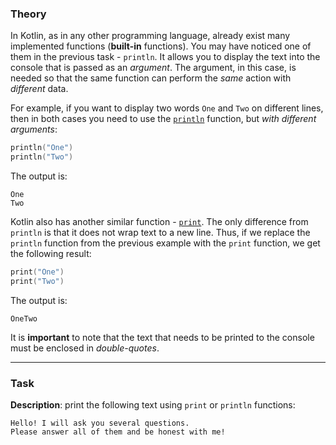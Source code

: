### Theory

In Kotlin, as in any other programming language, 
already exist many implemented functions (**built-in** functions). 
You may have noticed one of them in the previous task - `println`. 
It allows you to display the text into the console that is passed as an _argument_. 
The argument, in this case, is needed so that the same function can perform 
the _same_ action with _different_ data.

For example, if you want to display two words `One` and `Two` on different lines, 
then in both cases you need to use the [`println`](https://kotlinlang.org/api/latest/jvm/stdlib/kotlin.io/println.html#println) function, but _with different arguments_:
```kotlin
println("One")
println("Two")
```
The output is:
```text
One
Two
```

Kotlin also has another similar function - [`print`](https://kotlinlang.org/api/latest/jvm/stdlib/kotlin.io/print.html#print). 
The only difference from `println` is that it does not wrap text to a new line. 
Thus, if we replace the `println` function from the previous example 
with the `print` function, we get the following result:

```kotlin
print("One")
print("Two")
```
The output is:
```text
OneTwo
```

It is **important** to note that the text that needs to be printed to the console 
must be enclosed in _double-quotes_.
___

### Task

**Description**: print the following text using `print` or `println` functions:
```text
Hello! I will ask you several questions.
Please answer all of them and be honest with me!
```